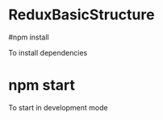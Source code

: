 # ReduxBasicStructure

#npm install

To install dependencies 

# npm start

To start in development mode
